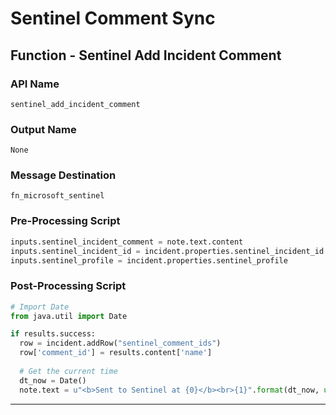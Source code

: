 <!--
    DO NOT MANUALLY EDIT THIS FILE
    THIS FILE IS AUTOMATICALLY GENERATED WITH resilient-circuits codegen
-->

# Sentinel Comment Sync

## Function - Sentinel Add Incident Comment

### API Name
`sentinel_add_incident_comment`

### Output Name
`None`

### Message Destination
`fn_microsoft_sentinel`

### Pre-Processing Script
```python
inputs.sentinel_incident_comment = note.text.content
inputs.sentinel_incident_id = incident.properties.sentinel_incident_id
inputs.sentinel_profile = incident.properties.sentinel_profile
```

### Post-Processing Script
```python
# Import Date
from java.util import Date

if results.success:
  row = incident.addRow("sentinel_comment_ids")
  row['comment_id'] = results.content['name']
  
  # Get the current time
  dt_now = Date()
  note.text = u"<b>Sent to Sentinel at {0}</b><br>{1}".format(dt_now, unicode(note.text.content))
```

---

